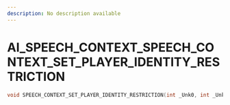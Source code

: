 ```yaml
---
description: No description available 
---
```


# AI_SPEECH_CONTEXT\_SPEECH_CONTEXT_SET_PLAYER_IDENTITY_RESTRICTION

```cpp
void SPEECH_CONTEXT_SET_PLAYER_IDENTITY_RESTRICTION(int _Unk0, int _Unk1);
```